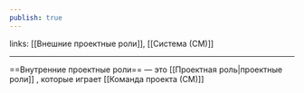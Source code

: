```yaml
---
publish: true
---
```

links: [[Внешние проектные роли]], [[Система (СМ)]] 

---

==Внутренние проектные роли== — это [[Проектная роль|проектные роли]] , которые играет [[Команда проекта (СМ)]]